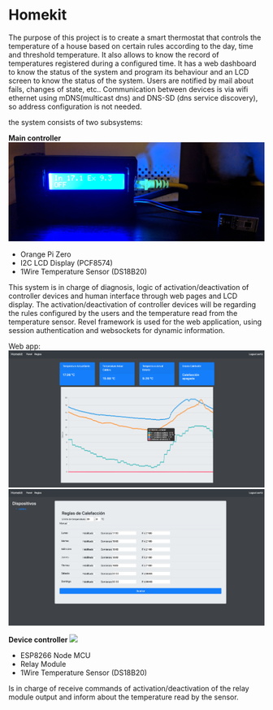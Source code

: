 # Homekit

The purpose of this project is to create a smart thermostat that controls the temperature of a house based on certain rules according to the day, time and threshold temperature.
It also allows to know the record of temperatures registered during a configured time.
It has a web dashboard to know the status of the system and program its behaviour and an LCD screen to know the status of the system.
Users are notified by mail about fails, changes of state, etc..
Communication between devices is via wifi ethernet using mDNS(multicast dns) and DNS-SD (dns service discovery), so address configuration is not needed.

the system consists of two subsystems:

**Main controller**
![](main_controller.png)
  - Orange Pi Zero
  - I2C LCD Display (PCF8574)
  - 1Wire Temperature Sensor (DS18B20)

This system is in charge of diagnosis, logic of activation/deactivation of controller devices and human interface through web pages and LCD display.
The activation/deactivation of controller devices will be regarding the rules configured by the users and the temperature read from the temperature sensor.
Revel framework is used for the web application, using session authentication and websockets for dynamic information.

Web app:
![](dashboard_web.png)
![](rules_web.png)

**Device controller**
![](device_controller.png)
  - ESP8266 Node MCU
  - Relay Module
  - 1Wire Temperature Sensor (DS18B20)

Is in charge of receive commands of activation/deactivation of the relay module output and inform about the temperature read by the sensor.